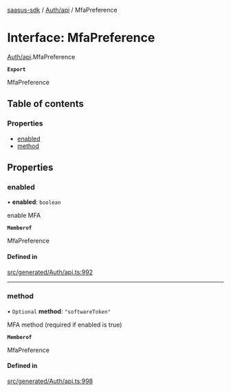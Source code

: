 [saasus-sdk](../README.md) / [Auth/api](../modules/Auth_api.md) / MfaPreference

# Interface: MfaPreference

[Auth/api](../modules/Auth_api.md).MfaPreference

**`Export`**

MfaPreference

## Table of contents

### Properties

- [enabled](Auth_api.MfaPreference.md#enabled)
- [method](Auth_api.MfaPreference.md#method)

## Properties

### enabled

• **enabled**: `boolean`

enable MFA

**`Memberof`**

MfaPreference

#### Defined in

[src/generated/Auth/api.ts:992](https://github.com/saasus-platform/saasus-sdk-javascript/blob/997c544/src/generated/Auth/api.ts#L992)

___

### method

• `Optional` **method**: ``"softwareToken"``

MFA method (required if enabled is true)

**`Memberof`**

MfaPreference

#### Defined in

[src/generated/Auth/api.ts:998](https://github.com/saasus-platform/saasus-sdk-javascript/blob/997c544/src/generated/Auth/api.ts#L998)

